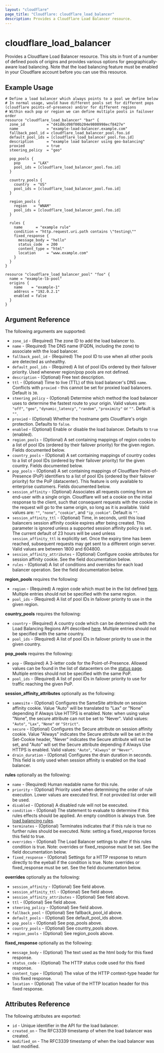 ```yaml
---
layout: "cloudflare"
page_title: "Cloudflare: cloudflare_load_balancer"
description: Provides a Cloudflare Load Balancer resource.
---
```


# cloudflare_load_balancer

Provides a Cloudflare Load Balancer resource. This sits in front of a number of defined pools of origins and provides various options for geographically-aware load balancing. Note that the load balancing feature must be enabled in your Cloudflare account before you can use this resource.

## Example Usage

```hcl
# Define a load balancer which always points to a pool we define below
# In normal usage, would have different pools set for different pops (cloudflare points-of-presence) and/or for different regions
# Within each pop or region we can define multiple pools in failover order
resource "cloudflare_load_balancer" "bar" {
  zone_id          = "d41d8cd98f00b204e9800998ecf8427e"
  name             = "example-load-balancer.example.com"
  fallback_pool_id = cloudflare_load_balancer_pool.foo.id
  default_pool_ids = [cloudflare_load_balancer_pool.foo.id]
  description      = "example load balancer using geo-balancing"
  proxied          = true
  steering_policy  = "geo"

  pop_pools {
    pop      = "LAX"
    pool_ids = [cloudflare_load_balancer_pool.foo.id]
  }

  country_pools {
    country  = "US"
    pool_ids = [cloudflare_load_balancer_pool.foo.id]
  }

  region_pools {
    region   = "WNAM"
    pool_ids = [cloudflare_load_balancer_pool.foo.id]
  }

  rules {
    name      = "example rule"
    condition = "http.request.uri.path contains \"testing\""
    fixed_response {
      message_body = "hello"
      status_code  = 200
      content_type = "html"
      location     = "www.example.com"
    }
  }
}

resource "cloudflare_load_balancer_pool" "foo" {
  name = "example-lb-pool"
  origins {
    name    = "example-1"
    address = "192.0.2.1"
    enabled = false
  }
}
```

## Argument Reference

The following arguments are supported:

- `zone_id` - (Required) The zone ID to add the load balancer to.
- `name` - (Required) The DNS name (FQDN, including the zone) to associate with the load balancer.
- `fallback_pool_id` - (Required) The pool ID to use when all other pools are detected as unhealthy.
- `default_pool_ids` - (Required) A list of pool IDs ordered by their failover priority. Used whenever region/pop pools are not defined.
- `description` - (Optional) Free text description.
- `ttl` - (Optional) Time to live (TTL) of this load balancer's DNS `name`. Conflicts with `proxied` - this cannot be set for proxied load balancers. Default is `30`.
- `steering_policy` - (Optional) Determine which method the load balancer uses to determine the fastest route to your origin. Valid values are: `"off"`, `"geo"`, `"dynamic_latency"`, `"random"`, `"proximity"` or `""`. Default is `""`.
- `proxied` - (Optional) Whether the hostname gets Cloudflare's origin protection. Defaults to `false`.
- `enabled` - (Optional) Enable or disable the load balancer. Defaults to `true` (enabled).
- `region_pools` - (Optional) A set containing mappings of region codes to a list of pool IDs (ordered by their failover priority) for the given region. Fields documented below.
- `country_pools` - (Optional) A set containing mappings of country codes to a list of pool IDs (ordered by their failover priority) for the given country. Fields documented below.
- `pop_pools` - (Optional) A set containing mappings of Cloudflare Point-of-Presence (PoP) identifiers to a list of pool IDs (ordered by their failover priority) for the PoP (datacenter). This feature is only available to enterprise customers. Fields documented below.
- `session_affinity` - (Optional) Associates all requests coming from an end-user with a single origin. Cloudflare will set a cookie on the initial response to the client, such that consequent requests with the cookie in the request will go to the same origin, so long as it is available. Valid values are: `""`, `"none"`, `"cookie"`, and `"ip_cookie"`. Default is `""`.
- `session_affinity_ttl` - (Optional) Time, in seconds, until this load balancers session affinity cookie expires after being created. This parameter is ignored unless a supported session affinity policy is set. The current default of 23 hours will be used unless `session_affinity_ttl` is explicitly set. Once the expiry time has been reached, subsequent requests may get sent to a different origin server. Valid values are between 1800 and 604800.
- `session_affinity_attributes` - (Optional) Configure cookie attributes for session affinity cookie. See the field documentation below.
- `rules` - (Optional) A list of conditions and overrides for each load balancer operation. See the field documentation below.

**region_pools** requires the following:

- `region` - (Required) A region code which must be in the list defined [here](https://developers.cloudflare.com/load-balancing/reference/region-mapping-api/#list-of-load-balancer-regions). Multiple entries should not be specified with the same region.
- `pool_ids` - (Required) A list of pool IDs in failover priority to use in the given region.

**country_pools** requires the following:

- `country` - (Required) A country code which can be determined with the Load Balancing Regions API described [here](https://developers.cloudflare.com/load-balancing/reference/region-mapping-api/). Multiple entries should not be specified with the same country.
- `pool_ids` - (Required) A list of pool IDs in failover priority to use in the given country.

**pop_pools** requires the following:

- `pop` - (Required) A 3-letter code for the Point-of-Presence. Allowed values can be found in the list of datacenters on the [status page](https://www.cloudflarestatus.com/). Multiple entries should not be specified with the same PoP.
- `pool_ids` - (Required) A list of pool IDs in failover priority to use for traffic reaching the given PoP.

**session_affinity_attributes** optionally as the following:

- `samesite` - (Optional) Configures the SameSite attribute on session affinity cookie. Value "Auto" will be translated to "Lax" or "None" depending if Always Use HTTPS is enabled. Note: when using value "None", the secure attribute can not be set to "Never". Valid values: `"Auto"`, `"Lax"`, `"None"` or `"Strict"`.
- `secure` - (Optional) Configures the Secure attribute on session affinity cookie. Value "Always" indicates the Secure attribute will be set in the Set-Cookie header, "Never" indicates the Secure attribute will not be set, and "Auto" will set the Secure attribute depending if Always Use HTTPS is enabled. Valid values: `"Auto"`, `"Always"` or `"Never"`.
- `drain_duration` - (Optional) Configures the drain duration in seconds. This field is only used when session affinity is enabled on the load balancer.

**rules** optionally as the following:

- `name` - (Required) Human readable name for this rule.
- `priority` - (Optional) Priority used when determining the order of rule execution. Lower values are executed first. If not provided list order will be used.
- `disabled` - (Optional) A disabled rule will not be executed.
- `condition` - (Optional) The statement to evaluate to determine if this rules effects should be applied. An empty condition is always true. See [load balancing rules](https://developers.cloudflare.com/load-balancing/understand-basics/load-balancing-rules).
- `terminates` - (Optional) Terminates indicates that if this rule is true no further rules should be executed. Note: setting a fixed_response forces this field to true.
- `overrides` - (Optional) The Load Balancer settings to alter if this rules condition is true. Note: overrides or fixed_response must be set. See the field documentation below.
- `fixed_response` - (Optional) Settings for a HTTP response to return directly to the eyeball if the condition is true. Note: overrides or fixed_response must be set. See the field documentation below.

**overrides** optionally as the following:

- `session_affinity` - (Optional) See field above.
- `session_affinity_ttl` - (Optional) See field above.
- `session_affinity_attributes` - (Optional) See field above.
- `ttl` - (Optional) See field above.
- `steering_policy` - (Optional) See field above.
- `fallback_pool` - (Optional) See fallback_pool_id above.
- `default_pools` - (Optional) See default_pool_ids above.
- `pop_pools` - (Optional) See pop_pools above.
- `country_pools` - (Optional) See country_pools above.
- `region_pools` - (Optional) See region_pools above.

**fixed_response** optionally as the following:

- `message_body` - (Optional) The text used as the html body for this fixed response.
- `status_code` - (Optional) The HTTP status code used for this fixed response.
- `content_type` - (Optional) The value of the HTTP context-type header for this fixed response.
- `location` - (Optional) The value of the HTTP location header for this fixed response.

## Attributes Reference

The following attributes are exported:

- `id` - Unique identifier in the API for the load balancer.
- `created_on` - The RFC3339 timestamp of when the load balancer was created.
- `modified_on` - The RFC3339 timestamp of when the load balancer was last modified.
